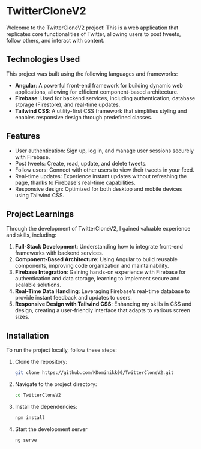 # TwitterCloneV2

Welcome to the TwitterCloneV2 project! This is a web application that replicates core functionalities of Twitter, allowing users to post tweets, follow others, and interact with content.

## Technologies Used

This project was built using the following languages and frameworks:

- **Angular**: A powerful front-end framework for building dynamic web applications, allowing for efficient component-based architecture.
- **Firebase**: Used for backend services, including authentication, database storage (Firestore), and real-time updates.
- **Tailwind CSS**: A utility-first CSS framework that simplifies styling and enables responsive design through predefined classes.

## Features

- User authentication: Sign up, log in, and manage user sessions securely with Firebase.
- Post tweets: Create, read, update, and delete tweets.
- Follow users: Connect with other users to view their tweets in your feed.
- Real-time updates: Experience instant updates without refreshing the page, thanks to Firebase's real-time capabilities.
- Responsive design: Optimized for both desktop and mobile devices using Tailwind CSS.

## Project Learnings

Through the development of TwitterCloneV2, I gained valuable experience and skills, including:

1. **Full-Stack Development**: Understanding how to integrate front-end frameworks with backend services.
2. **Component-Based Architecture**: Using Angular to build reusable components, improving code organization and maintainability.
3. **Firebase Integration**: Gaining hands-on experience with Firebase for authentication and data storage, learning to implement secure and scalable solutions.
4. **Real-Time Data Handling**: Leveraging Firebase’s real-time database to provide instant feedback and updates to users.
5. **Responsive Design with Tailwind CSS**: Enhancing my skills in CSS and design, creating a user-friendly interface that adapts to various screen sizes.

## Installation

To run the project locally, follow these steps:

1. Clone the repository:
   ```bash
   git clone https://github.com/KDominikk00/TwitterCloneV2.git
2. Navigate to the project directory:
   ```bash
   cd TwitterCloneV2
3. Install the dependencies:
   ```bash
   npm install
4. Start the development server
   ```bash
   ng serve
   

